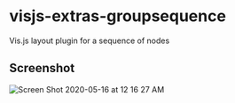 # visjs-extras-groupsequence

Vis.js layout plugin for a sequence of nodes

## Screenshot

![Screen Shot 2020-05-16 at 12 16 27 AM](https://user-images.githubusercontent.com/114015/82110234-8a101b80-970a-11ea-9367-d01cbdbf9662.png)

